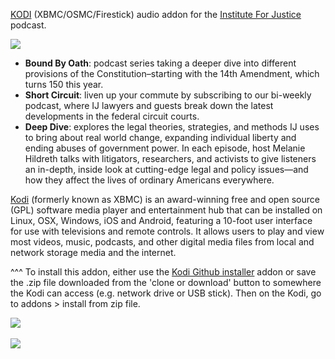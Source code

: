 <a href="kodi.tv">KODI<a> (XBMC/OSMC/Firestick) audio addon for the <a href="https://ij.org/sc_blog/about/">Institute For Justice</a> podcast.<br>

<img src="https://is3-ssl.mzstatic.com/image/thumb/Podcasts123/v4/f7/02/ec/f702ecc0-af82-33fa-13b4-ca7b7f3f404c/mza_150107582849176952.jpg/600x600bb.jpg"><br>

- <b>Bound By Oath</b>: podcast series taking a deeper dive into different provisions of the Constitution–starting with the 14th Amendment, which turns 150 this year.<br>
- <b>Short Circuit</b>: liven up your commute by subscribing to our bi-weekly podcast, where IJ lawyers and guests break down the latest developments in the federal circuit courts.<br>
- <b>Deep Dive</b>: explores the legal theories, strategies, and methods IJ uses to bring about real world change, expanding individual liberty and ending abuses of government power. In each episode, host Melanie Hildreth talks with litigators, researchers, and activists to give listeners an in-depth, inside look at cutting-edge legal and policy issues—and how they affect the lives of ordinary Americans everywhere.<br>

<a href="www.kodi.tv">Kodi</a> (formerly known as XBMC) is an award-winning free and open source (GPL) software media player and entertainment hub that can be installed on Linux, OSX, Windows, iOS and Android, featuring a 10-foot user interface for use with televisions and remote controls. It allows users to play and view most videos, music, podcasts, and other digital media files from local and network storage media and the internet.<br>

^^^ To install this addon, either use the <a href="https://www.tvaddons.co/github-browser-kodi/">Kodi Github installer</a> addon or save the .zip file downloaded from the 'clone or download' button to somewhere the Kodi can access (e.g. network drive or USB stick). Then on the Kodi, go to addons > install from zip file.<br>

<img src="https://ij.org/wp-content/plugins/JUST/templates/img/IJ%20logo%20Stacked.svg"><br>
<br><a href="http://www.kodi.tv"><img src="https://kodi.tv/sites/default/files/page/field_image/about--devices.jpg">
